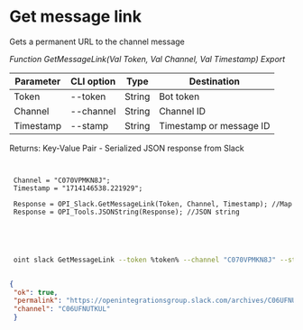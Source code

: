 ﻿---
sidebar_position: 6
---

# Get message link
 Gets a permanent URL to the channel message


*Function GetMessageLink(Val Token, Val Channel, Val Timestamp) Export*

 | Parameter | CLI option | Type | Destination |
 |-|-|-|-|
 | Token | --token | String | Bot token |
 | Channel | --channel | String | Channel ID |
 | Timestamp | --stamp | String | Timestamp or message ID |

 
 Returns: Key-Value Pair - Serialized JSON response from Slack

```bsl title="Code example"
	
 
 Channel = "C070VPMKN8J";
 Timestamp = "1714146538.221929";
 
 Response = OPI_Slack.GetMessageLink(Token, Channel, Timestamp); //Map
 Response = OPI_Tools.JSONString(Response); //JSON string
 

	
```

```sh title="CLI command example"
 
 oint slack GetMessageLink --token %token% --channel "C070VPMKN8J" --stamp "1714146538.221929"

```


```json title="Result"

{
 "ok": true,
 "permalink": "https://openintegrationsgroup.slack.com/archives/C06UFNUTKUL/p1714146538221929",
 "channel": "C06UFNUTKUL"
 }

```
